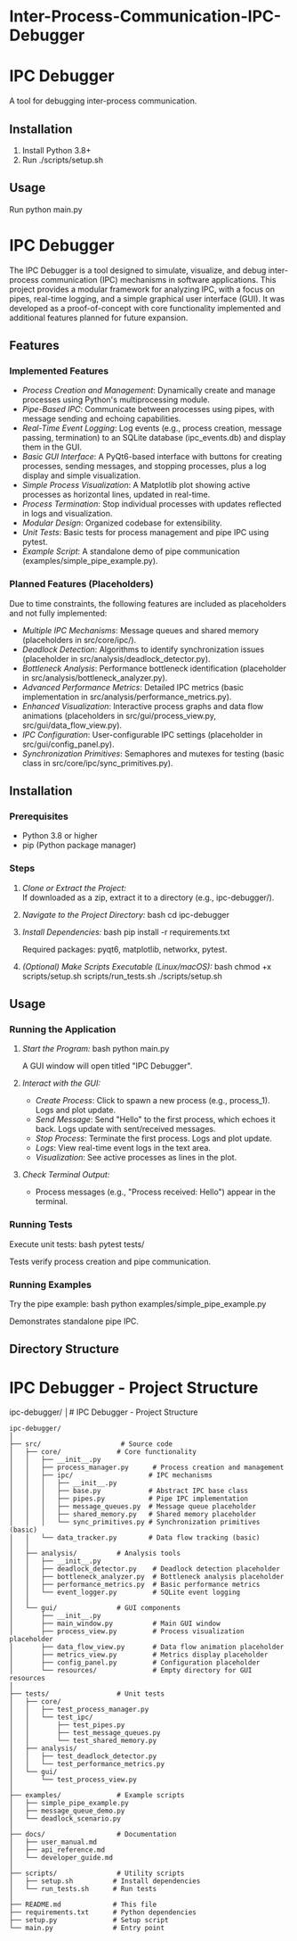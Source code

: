 # Inter-Process-Communication-IPC-Debugger

# IPC Debugger
A tool for debugging inter-process communication.

## Installation
1. Install Python 3.8+
2. Run ./scripts/setup.sh

## Usage
Run python main.py



# IPC Debugger

The IPC Debugger is a tool designed to simulate, visualize, and debug inter-process communication (IPC) mechanisms in software applications. This project provides a modular framework for analyzing IPC, with a focus on pipes, real-time logging, and a simple graphical user interface (GUI). It was developed as a proof-of-concept with core functionality implemented and additional features planned for future expansion.

## Features

### Implemented Features
- *Process Creation and Management*: Dynamically create and manage processes using Python's multiprocessing module.
- *Pipe-Based IPC*: Communicate between processes using pipes, with message sending and echoing capabilities.
- *Real-Time Event Logging*: Log events (e.g., process creation, message passing, termination) to an SQLite database (ipc_events.db) and display them in the GUI.
- *Basic GUI Interface*: A PyQt6-based interface with buttons for creating processes, sending messages, and stopping processes, plus a log display and simple visualization.
- *Simple Process Visualization*: A Matplotlib plot showing active processes as horizontal lines, updated in real-time.
- *Process Termination*: Stop individual processes with updates reflected in logs and visualization.
- *Modular Design*: Organized codebase for extensibility.
- *Unit Tests*: Basic tests for process management and pipe IPC using pytest.
- *Example Script*: A standalone demo of pipe communication (examples/simple_pipe_example.py).

### Planned Features (Placeholders)
Due to time constraints, the following features are included as placeholders and not fully implemented:

- *Multiple IPC Mechanisms*: Message queues and shared memory (placeholders in src/core/ipc/).
- *Deadlock Detection*: Algorithms to identify synchronization issues (placeholder in src/analysis/deadlock_detector.py).
- *Bottleneck Analysis*: Performance bottleneck identification (placeholder in src/analysis/bottleneck_analyzer.py).
- *Advanced Performance Metrics*: Detailed IPC metrics (basic implementation in src/analysis/performance_metrics.py).
- *Enhanced Visualization*: Interactive process graphs and data flow animations (placeholders in src/gui/process_view.py, src/gui/data_flow_view.py).
- *IPC Configuration*: User-configurable IPC settings (placeholder in src/gui/config_panel.py).
- *Synchronization Primitives*: Semaphores and mutexes for testing (basic class in src/core/ipc/sync_primitives.py).

## Installation

### Prerequisites
- Python 3.8 or higher
- pip (Python package manager)

### Steps

1. *Clone or Extract the Project:*  
   If downloaded as a zip, extract it to a directory (e.g., ipc-debugger/).

2. *Navigate to the Project Directory:*
   bash
   cd ipc-debugger
   

3. *Install Dependencies:*
   bash
   pip install -r requirements.txt
   
   Required packages: pyqt6, matplotlib, networkx, pytest.

4. *(Optional) Make Scripts Executable (Linux/macOS):*
   bash
   chmod +x scripts/setup.sh scripts/run_tests.sh
   ./scripts/setup.sh
   

## Usage

### Running the Application
1. *Start the Program:*
   bash
   python main.py
   
   A GUI window will open titled "IPC Debugger".

2. *Interact with the GUI:*
   - *Create Process*: Click to spawn a new process (e.g., process_1). Logs and plot update.
   - *Send Message*: Send "Hello" to the first process, which echoes it back. Logs update with sent/received messages.
   - *Stop Process*: Terminate the first process. Logs and plot update.
   - *Logs*: View real-time event logs in the text area.
   - *Visualization*: See active processes as lines in the plot.

3. *Check Terminal Output:*
   - Process messages (e.g., "Process received: Hello") appear in the terminal.

### Running Tests
Execute unit tests:
bash
pytest tests/

Tests verify process creation and pipe communication.

### Running Examples
Try the pipe example:
bash
python examples/simple_pipe_example.py

Demonstrates standalone pipe IPC.

## Directory Structure

# IPC Debugger - Project Structure

ipc-debugger/
│# IPC Debugger - Project Structure

```plaintext
ipc-debugger/
│
├── src/                    # Source code
│   ├── core/              # Core functionality
│   │   ├── __init__.py
│   │   ├── process_manager.py      # Process creation and management
│   │   ├── ipc/                   # IPC mechanisms
│   │   │   ├── __init__.py
│   │   │   ├── base.py            # Abstract IPC base class
│   │   │   ├── pipes.py           # Pipe IPC implementation
│   │   │   ├── message_queues.py  # Message queue placeholder
│   │   │   ├── shared_memory.py   # Shared memory placeholder
│   │   │   └── sync_primitives.py # Synchronization primitives (basic)
│   │   └── data_tracker.py        # Data flow tracking (basic)
│   │
│   ├── analysis/          # Analysis tools
│   │   ├── __init__.py
│   │   ├── deadlock_detector.py    # Deadlock detection placeholder
│   │   ├── bottleneck_analyzer.py  # Bottleneck analysis placeholder
│   │   ├── performance_metrics.py  # Basic performance metrics
│   │   └── event_logger.py         # SQLite event logging
│   │
│   └── gui/               # GUI components
│       ├── __init__.py
│       ├── main_window.py          # Main GUI window
│       ├── process_view.py         # Process visualization placeholder
│       ├── data_flow_view.py       # Data flow animation placeholder
│       ├── metrics_view.py         # Metrics display placeholder
│       ├── config_panel.py         # Configuration placeholder
│       └── resources/              # Empty directory for GUI resources
│
├── tests/                 # Unit tests
│   ├── core/
│   │   ├── test_process_manager.py
│   │   └── test_ipc/
│   │       ├── test_pipes.py
│   │       ├── test_message_queues.py
│   │       └── test_shared_memory.py
│   ├── analysis/
│   │   ├── test_deadlock_detector.py
│   │   └── test_performance_metrics.py
│   └── gui/
│       └── test_process_view.py
│
├── examples/              # Example scripts
│   ├── simple_pipe_example.py
│   ├── message_queue_demo.py
│   └── deadlock_scenario.py
│
├── docs/                  # Documentation
│   ├── user_manual.md
│   ├── api_reference.md
│   └── developer_guide.md
│
├── scripts/               # Utility scripts
│   ├── setup.sh          # Install dependencies
│   └── run_tests.sh      # Run tests
│
├── README.md             # This file
├── requirements.txt      # Python dependencies
├── setup.py              # Setup script
└── main.py               # Entry point
